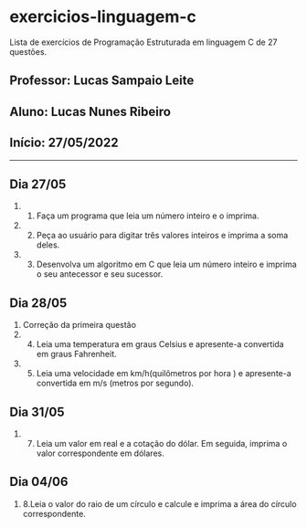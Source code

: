 # exercicios-linguagem-c
Lista de exercícios de Programação Estruturada em linguagem C de 27 questões. 

## Professor: Lucas Sampaio Leite
## Aluno: Lucas Nunes Ribeiro   
## Início: 27/05/2022


***

## Dia 27/05
1. 1. Faça um programa que leia um número inteiro e o imprima.
2. 2. Peça ao usuário para digitar três valores inteiros e imprima a soma deles.
3. 3. Desenvolva um algoritmo em C que leia um número inteiro e imprima o seu antecessor e seu sucessor.

## Dia 28/05
1. Correção da primeira questão
2. 4. Leia uma temperatura em graus Celsius e apresente-a convertida em graus Fahrenheit.
3. 5. Leia uma velocidade em km/h(quilômetros por hora ) e apresente-a convertida em m/s (metros por segundo).

## Dia 31/05
1. 7. Leia um valor em real e a cotação do dólar. Em seguida, imprima o valor correspondente em dólares.

## Dia 04/06
1. 8.Leia o valor do raio de um círculo e calcule e imprima a área do círculo correspondente.

